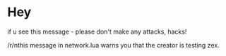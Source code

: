 # Hey #
if u see this message - please don't make any attacks, hacks!

/r/nthis message in network.lua warns you that the creator is testing zex.
